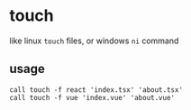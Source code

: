 # touch

like linux `touch` files, or windows `ni` command

## usage

```
call touch -f react 'index.tsx' 'about.tsx'
call touch -f vue 'index.vue' 'about.vue'
```
